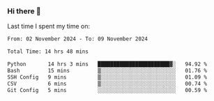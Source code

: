 ### Hi there 👋

<!--
**Grav1tum/Grav1tum** is a ✨ _special_ ✨ repository because its `README.md` (this file) appears on your GitHub profile.

Here are some ideas to get you started:

- 🔭 I’m currently working on ...
- 🌱 I’m currently learning ...
- 👯 I’m looking to collaborate on ...
- 🤔 I’m looking for help with ...
- 💬 Ask me about ...
- 📫 How to reach me: ...
- 😄 Pronouns: ...
- ⚡ Fun fact: ...
-->
Last time I spent my time on:
<!--START_SECTION:waka-->

```txt
From: 02 November 2024 - To: 09 November 2024

Total Time: 14 hrs 48 mins

Python       14 hrs 3 mins   ███████████████████████▓░   94.92 %
Bash         15 mins         ▒░░░░░░░░░░░░░░░░░░░░░░░░   01.76 %
SSH Config   9 mins          ▒░░░░░░░░░░░░░░░░░░░░░░░░   01.09 %
CSV          6 mins          ▒░░░░░░░░░░░░░░░░░░░░░░░░   00.74 %
Git Config   5 mins          ░░░░░░░░░░░░░░░░░░░░░░░░░   00.59 %
```

<!--END_SECTION:waka-->
